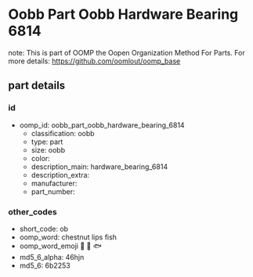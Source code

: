 # Oobb Part Oobb Hardware Bearing 6814  

note: This is part of OOMP the Oopen Organization Method For Parts. For more details: https://github.com/oomlout/oomp_base

##  part details





### id
* oomp_id: oobb_part_oobb_hardware_bearing_6814
  * classification: oobb
  * type: part
  * size: oobb
  * color: 
  * description_main: hardware_bearing_6814
  * description_extra: 
  * manufacturer: 
  * part_number: 

### other_codes
* short_code: ob
* oomp_word: chestnut lips fish
* oomp_word_emoji :chestnut: :lips: :fish:
* md5_6_alpha: 46hjn
* md5_6: 6b2253